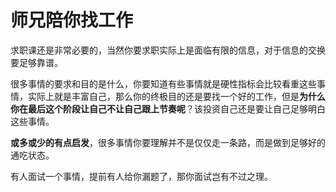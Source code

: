 # 师兄陪你找工作


求职课还是非常必要的，当然你要求职实际上是面临有限的信息，对于信息的交换要足够靠谱。


很多事情的要求和目的是什么，你要知道有些事情就是硬性指标会比较看重这些事情，实际上就是丰富自己，那么你的终极目的还是要找一个好的工作，但是**为什么你在最后这个阶段让自己不让自己跟上节奏呢**？该投资自己还是要让自己足够明白这些事情。


**或多或少的有点启发**，很多事情你要理解并不是仅仅走一条路，而是做到足够好的通吃状态。


有人面试一个事情，提前有人给你漏题了，那你面试岂有不过之理。
















